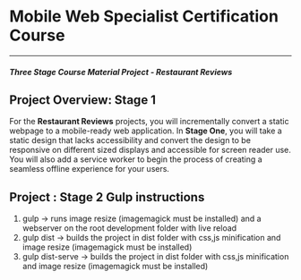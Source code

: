 # Mobile Web Specialist Certification Course
---
#### _Three Stage Course Material Project - Restaurant Reviews_

## Project Overview: Stage 1

For the **Restaurant Reviews** projects, you will incrementally convert a static webpage to a mobile-ready web application. In **Stage One**, you will take a static design that lacks accessibility and convert the design to be responsive on different sized displays and accessible for screen reader use. You will also add a service worker to begin the process of creating a seamless offline experience for your users.

## Project : Stage 2 Gulp instructions

1)  gulp                 -> runs image resize (imagemagick must be installed) and a webserver on the root development folder with live reload
2)  gulp dist            -> builds the project in dist folder with css,js minification and image resize (imagemagick must be installed)
2)  gulp dist-serve      -> builds the project in dist folder with css,js minification and image resize (imagemagick must be installed)
